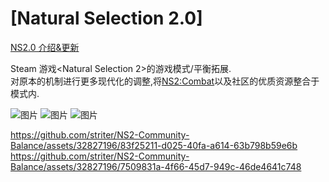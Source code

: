 # [Natural Selection 2.0]
[NS2.0 介绍&更新](https://docs.qq.com/doc/DUEZSeUtrR0tWTGJ4)  

Steam 游戏<Natural Selection 2>的游戏模式/平衡拓展.  
对原本的机制进行更多现代化的调整,将<NS2:Combat>以及社区的优质资源整合于模式内.  

![图片](https://github.com/striter/NS2-Community-Balance/assets/32827196/021dd88c-184a-461f-8d9c-218c0388b85e)
![图片](https://github.com/striter/NS2-Community-Balance/assets/32827196/2caf80aa-269d-408e-ad0a-a81c5e110a5a)
![图片](https://github.com/striter/NS2-Community-Balance/assets/32827196/a1e5f168-5738-49d9-80df-e5c80eedd134)

https://github.com/striter/NS2-Community-Balance/assets/32827196/83f25211-d025-40fa-a614-63b798b59e6b
https://github.com/striter/NS2-Community-Balance/assets/32827196/7509831a-4f66-45d7-949c-46de4641c748

